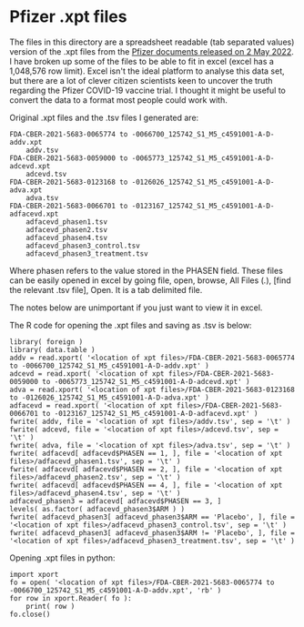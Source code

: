 # Pfizer .xpt files

The files in this directory are a spreadsheet readable (tab separated values) version of the .xpt files from the [Pfizer documents released on 2 May 2022](https://www.icandecide.org/pfizer-documents-download-multiple-files/). I have broken up some of the files to be able to fit in excel (excel has a 1,048,576 row limit). Excel isn't the ideal platform to analyse this data set, but there are a lot of clever citizen scientists keen to uncover the truth regarding the Pfizer COVID-19 vaccine trial. I thought it might be useful to convert the data to a format most people could work with. 

Original .xpt files and the .tsv files I generated are:

```
FDA-CBER-2021-5683-0065774 to -0066700_125742_S1_M5_c4591001-A-D-addv.xpt
    addv.tsv
FDA-CBER-2021-5683-0059000 to -0065773_125742_S1_M5_c4591001-A-D-adcevd.xpt
    adcevd.tsv
FDA-CBER-2021-5683-0123168 to -0126026_125742_S1_M5_c4591001-A-D-adva.xpt
    adva.tsv
FDA-CBER-2021-5683-0066701 to -0123167_125742_S1_M5_c4591001-A-D-adfacevd.xpt
    adfacevd_phasen1.tsv
    adfacevd_phasen2.tsv
    adfacevd_phasen4.tsv
    adfacevd_phasen3_control.tsv
    adfacevd_phasen3_treatment.tsv
```
Where phasen refers to the value stored in the PHASEN field. These files can be easily opened in excel by going file, open, browse, All Files (*.*), [find the relevant .tsv file], Open. It is a tab delimited file. 

The notes below are unimportant if you just want to view it in excel.

The R code for opening the .xpt files and saving as .tsv is below:

```
library( foreign )
library( data.table )
addv = read.xport( '<location of xpt files>/FDA-CBER-2021-5683-0065774 to -0066700_125742_S1_M5_c4591001-A-D-addv.xpt' )
adcevd = read.xport( '<location of xpt files>/FDA-CBER-2021-5683-0059000 to -0065773_125742_S1_M5_c4591001-A-D-adcevd.xpt' )
adva = read.xport( '<location of xpt files>/FDA-CBER-2021-5683-0123168 to -0126026_125742_S1_M5_c4591001-A-D-adva.xpt' )
adfacevd = read.xport( '<location of xpt files>/FDA-CBER-2021-5683-0066701 to -0123167_125742_S1_M5_c4591001-A-D-adfacevd.xpt' )
fwrite( addv, file = '<location of xpt files>/addv.tsv', sep = '\t' )
fwrite( adcevd, file = '<location of xpt files>/adcevd.tsv', sep = '\t' )
fwrite( adva, file = '<location of xpt files>/adva.tsv', sep = '\t' )
fwrite( adfacevd[ adfacevd$PHASEN == 1, ], file = '<location of xpt files>/adfacevd_phasen1.tsv', sep = '\t' )
fwrite( adfacevd[ adfacevd$PHASEN == 2, ], file = '<location of xpt files>/adfacevd_phasen2.tsv', sep = '\t' )
fwrite( adfacevd[ adfacevd$PHASEN == 4, ], file = '<location of xpt files>/adfacevd_phasen4.tsv', sep = '\t' )
adfacevd_phasen3 = adfacevd[ adfacevd$PHASEN == 3, ]
levels( as.factor( adfacevd_phasen3$ARM ) )
fwrite( adfacevd_phasen3[ adfacevd_phasen3$ARM == 'Placebo', ], file = '<location of xpt files>/adfacevd_phasen3_control.tsv', sep = '\t' )
fwrite( adfacevd_phasen3[ adfacevd_phasen3$ARM != 'Placebo', ], file = '<location of xpt files>/adfacevd_phasen3_treatment.tsv', sep = '\t' )
```

Opening .xpt files in python:
```
import xport
fo = open( '<location of xpt files>/FDA-CBER-2021-5683-0065774 to -0066700_125742_S1_M5_c4591001-A-D-addv.xpt', 'rb' )
for row in xport.Reader( fo ):
    print( row )
fo.close()
```
